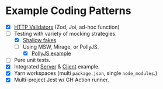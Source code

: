 # Example Coding Patterns

- [x] [HTTP Validators](/packages/api-validator) (Zod, Joi, ad-hoc function)
- [ ] Testing with variety of mocking strategies.
  - [x] [Shallow fakes](/packages/api-validator/src/utils/mockFetch.ts)
  - [ ] Using MSW, Mirage, or PollyJS.
    - [x] [PollyJS example](server/lib/github-api.test.ts)
- [ ] Pure unit tests.
- [x] Integrated [Server](/server) & [Client](/src) example.
- [x] Yarn workspaces (multi `package.json`, single `node_modules`.)
- [x] Multi-project Jest w/ GH Action runner.
